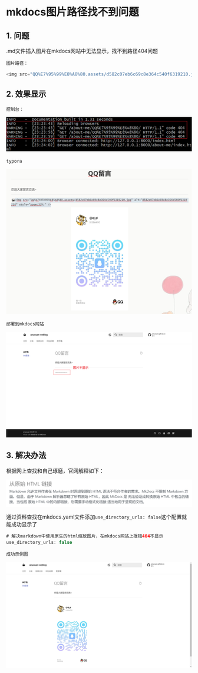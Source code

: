 # mkdocs图片路径找不到问题

## 1. 问题

.md文件插入图片在mkdocs网站中无法显示，找不到路径404问题

`图片路径：`

```java
<img src="QQ%E7%95%99%E8%A8%80.assets/d582c07eb6c69c8e364c540f6319210.jpg" alt="d582c07eb6c69c8e364c540f6319210" style="zoom:33%;" />
```

## 2. 效果显示

`控制台：`

<img src="mkdocs%E5%9B%BE%E7%89%87%E8%B7%AF%E5%BE%84%E6%89%BE%E4%B8%8D%E5%88%B0%E9%97%AE%E9%A2%98.assets/image-20240228234532858.png" alt="image-20240228234532858" style="zoom: 67%;" />

`typora`

<img src="mkdocs%E5%9B%BE%E7%89%87%E8%B7%AF%E5%BE%84%E6%89%BE%E4%B8%8D%E5%88%B0%E9%97%AE%E9%A2%98.assets/image-20240228234618684.png" alt="image-20240228234618684" style="zoom: 67%;" />

`部署到mkdocs网站`

<img src="mkdocs%E5%9B%BE%E7%89%87%E8%B7%AF%E5%BE%84%E6%89%BE%E4%B8%8D%E5%88%B0%E9%97%AE%E9%A2%98.assets/image-20240228234748555.png" alt="image-20240228234748555" style="zoom:67%;" />

## 3. 解决办法

根据网上查找和自己琢磨，官网解释如下：

<img src="mkdocs%E5%9B%BE%E7%89%87%E8%B7%AF%E5%BE%84%E6%89%BE%E4%B8%8D%E5%88%B0%E9%97%AE%E9%A2%98.assets/image-20240228235002319.png" alt="image-20240228235002319" style="zoom: 50%;" />

通过资料查找在mkdocs.yaml文件添加`use_directory_urls: false`这个配置就能成功显示了

```java
# 解决markdown中使用原生的html缩放图片，在mkdocs网站上报错404不显示
use_directory_urls: false
```

`成功示例图`

<img src="mkdocs%E5%9B%BE%E7%89%87%E8%B7%AF%E5%BE%84%E6%89%BE%E4%B8%8D%E5%88%B0%E9%97%AE%E9%A2%98.assets/image-20240228235128816.png" alt="image-20240228235128816" style="zoom: 50%;" />
